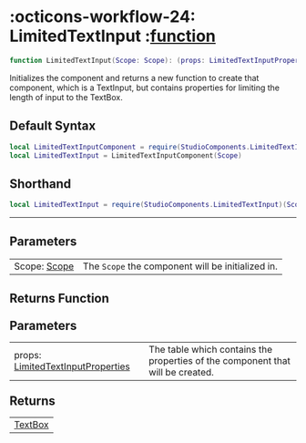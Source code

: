 <h1 class="api-header" markdown>
    <span class="api-icon" markdown>:octicons-workflow-24:</span>
    <span class="api-title">LimitedTextInput</span>
    <span class="api-type">:</span><a href="https://create.roblox.com/docs/luau/functions" class="api-type">function</a>
</h1>

```lua
function LimitedTextInput(Scope: Scope): (props: LimitedTextInputProperties) -> Frame
```
Initializes the component and returns a new function to create that component, which is a TextInput, but contains properties for limiting the length of input to the TextBox.

## Default Syntax

```lua
local LimitedTextInputComponent = require(StudioComponents.LimitedTextInput)
local LimitedTextInput = LimitedTextInputComponent(Scope)
```

## Shorthand

```lua
local LimitedTextInput = require(StudioComponents.LimitedTextInput)(Scope)
```

-----

## Parameters
<span markdown>
    <div class="md-typeset__table">
        <table>
            <tbody>
                <tr>
                    <td class="api-param-highlight">Scope: <a href="">Scope</a></td>
                    <td>The <code>Scope</code> the component will be initialized in.</td>
                </tr>
            </tbody>
        </table>
    </div>
</span>

## Returns Function
<span markdown>
    <div class="md-typeset__table" id="api-returns-function-table">
        <h2 style="margin: 1.1em 0 .64em">Parameters</h2>
        <table>
            <tbody>
                <tr>
                    <td class="api-param-highlight">props: <a href="../../../types/input/LimitedTextInput">LimitedTextInputProperties</a></td>
                    <td>The table which contains the properties of the component that will be created.</td>
                </tr>
            </tbody>
        </table>
        <h2 style="margin: 1.1em 0 .64em">Returns</h2>
        <table>
            <tbody>
                <tr>
                    <td class="api-return-box"><a href="https://create.roblox.com/docs/reference/engine/classes/TextBox">TextBox</a></td>
                </tr>
            </tbody>
        </table>
    </div>
</div>